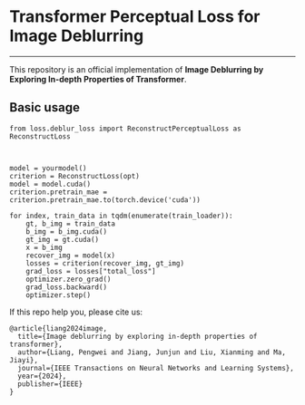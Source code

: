 # Transformer Perceptual Loss for Image Deblurring
----------
This repository is an official implementation of **Image Deblurring by Exploring In-depth Properties of Transformer**.


## Basic usage

```
from loss.deblur_loss import ReconstructPerceptualLoss as ReconstructLoss



model = yourmodel()
criterion = ReconstructLoss(opt)
model = model.cuda()
criterion.pretrain_mae = criterion.pretrain_mae.to(torch.device('cuda'))

for index, train_data in tqdm(enumerate(train_loader)):
    gt, b_img = train_data
    b_img = b_img.cuda()
    gt_img = gt.cuda()
    x = b_img
    recover_img = model(x)
    losses = criterion(recover_img, gt_img)
    grad_loss = losses["total_loss"]
    optimizer.zero_grad()
    grad_loss.backward()
    optimizer.step()
```

If this repo help you, please cite us:
```
@article{liang2024image,
  title={Image deblurring by exploring in-depth properties of transformer},
  author={Liang, Pengwei and Jiang, Junjun and Liu, Xianming and Ma, Jiayi},
  journal={IEEE Transactions on Neural Networks and Learning Systems},
  year={2024},
  publisher={IEEE}
}
```

